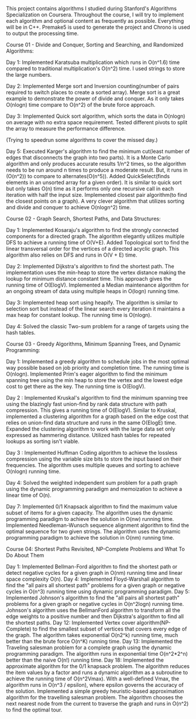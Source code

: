 This project contains algorithms I studied during Stanford's Algorithms Specialization on Coursera. Throughout the course, I will try to implement each algorithm and optional content as frequently as possible.
Everything will be in C++. Premake5 is used to generate the project and Chrono is used to output the processing time.

Course 01 - Divide and Conquer, Sorting and Searching, and Randomized Algorithms:

Day 1: Implemented Karatsuba multiplication which runs in O(n^1.6) time compared to traditional multiplication's O(n^2) time. I used strings to store the large numbers.

Day 2: Implemented Merge sort and Inversion counting(number of pairs required to switch places to create a sorted array). Merge sort is a great example to demonstrate the power of divide and conquer. As it only
takes O(nlogn) time compare to O(n^2) of the brute force approach.

Day 3: Implemented Quick sort algorithm, which sorts the data in O(nlogn) on average with no extra space requirement. Tested different pivots to split the array to measure the performance difference.

(Trying to speedrun some algorithms to cover the missed day.)

Day 5: Executed Karger's algorithm to find the minimum cut(least number of edges that disconnects the graph into two parts). It is a Monte Carlo algorithm and only produces accurate results 1/n^2 times, so the
algorithm needs to be run around n times to produce a moderate result. But, it runs in (O(n^2)) to compare to alternates(O(n^5)).
Added QuickSelect(finds elements in an unsorted array for a given order). It is similar to quick sort but only takes O(n) time as it performs only one recursive call in each iteration with half the input size.
Implemented closest pair algorithm(to find the closest points on a graph). A very clever algorithm that utilizes sorting and divide and conquer to achieve O(nlogn^2) time.

Course 02 - Graph Search, Shortest Paths, and Data Structures:

Day 1: Implemented Kosaraju's algorithm to find the strongly connected components for a directed graph. The algorithm elegantly utilizes multiple DFS to achieve a running time of O(V+E).
Added Topological sort to find the linear transversal order for the vertices of a directed acyclic graph. This algorithm also relies on DFS and runs in O(V + E) time.

Day 2: Implemented Dijkstra's algorithm to find the shortest path. The implementation uses the min-heap to store the vertex distance making the lookup for minimum distance constant time. This approach gives the
running time of O(ElogV).
Implemented a Median maintenance algorithm for an ongoing stream of data using multiple heaps in O(logn) running time.

Day 3: Implemented heap sort using heapify. The algorithm is similar to selection sort but instead of the linear search every iteration it maintains a max heap for constant lookup. The running time is O(nlogn).

Day 4: Solved the classic Two-sum problem for a range of targets using the hash tables.

Course 03 - Greedy Algorithms, Minimum Spanning Trees, and Dynamic Programming:

Day 1: Implemented a greedy algorithm to schedule jobs in the most optimal way possible based on job priority and completion time. The running time is O(nlogn).
Implemented Prim's eager algorithm to find the minimum spanning tree using the min heap to store the vertex and the lowest edge cost to get there as the key. The running time is O(ElogV).

Day 2 : Implemented Kruskal's algorithm to find the minimum spanning tree using the blazingly fast union-find by rank data structure with path compression. This gives a running time of O(ElogV).
Similar to Kruskal, implemented a clustering algorithm for a graph based on the edge cost that relies on union-find data structure and runs in the same O(ElogE) time. Expanded the clustering algorithm to work with
the large data set only expressed as hammering distance. Utilized hash tables for repeated lookups as sorting isn't viable.

Day 3 : Implemented Huffman Coding algorithm to achieve the lossless compression using the variable size bits to store the input based on their frequencies. The algorithm uses multiple queues and sorting to achieve O(nlogn) running time.

Day 4: Solved the weighted independent sum problem for a path graph using the dynamic programming paradigm and memoization to achieve a linear time of O(n).

Day 7: Implemented 0/1 Knapsack algorithm to find the maximum value subset of items for a given capacity. The algorithm uses the dynamic programming paradigm to achieve the solution in O(nw) running time.
Implemented Needleman-Wunsch sequence alignment algorithm to find the optimal sequence for two given strings. The algorithm uses the dynamic programming paradigm to achieve the solution in O(nm) running time.

Course 04: Shortest Paths Revisited, NP-Complete Problems and What To Do About Them

Day 1: Implemented Bellman-Ford algorithm to find the shortest path or detect negative cycles for a given graph in O(nm) running time and linear space complexity O(n).
Day 4: Implemented Floyd-Warshall algorithm to find the "all pairs all shortest path" problems for a given graph or negative cycles in O(n^3) running time using dynamic programming paradigm.
Day 5: Implemented Johnson's algorithm to find the "all pairs all shortest path" problems for a given graph or negative cycles in O(n^2logn) running time. Johnson's algorithm uses the BellmanFord algorithm to
transform all the edge weights to a positive number and then Dijkstra's algorithm to find all the shortest paths.
Day 12: Implemented Vertex cover algorithm(NP-Complete) to find the smallest subset of vertices that covers every edge of the graph. The algorithm takes exponential O(n2^k) running time, much better than the brute
force O(n^K) running time.
Day 13: Implemented the Traveling salesman problem for a complete graph using the dynamic programming paradigm. The algorithm runs in exponential time O(n^2*2^n) better than the naive O(n!) running time.
Day 18: Implemented the approximate algorithm for the 0/1 knapsack problem. The algorithm reduces the item values by a factor and runs a dynamic algorithm as a subroutine to achieve the running time of O(n^2Vmax). With a well-defined Vmax, the algorithm runs in O(n^3 / epsilon), where epsilon governs the accuracy of the solution.
Implemented a simple greedy heuristic-based approximation algorithm for the travelling salesman problem. The algorithm chooses the next nearest node from the current to traverse the graph and runs in O(n^2) to find the optimal tour.